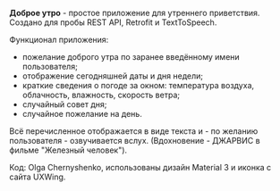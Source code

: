 **Доброе утро** - простое приложение для утреннего приветствия. Создано для пробы REST API, Retrofit и TextToSpeech.

Функционал приложения:
- пожелание доброго утра по заранее введённому имени пользователя;
- отображение сегодняшней даты и дня недели;
- краткие сведения о погоде за окном: температура воздуха, облачность, влажность, скорость ветра;
- случайный совет дня;
- случайное пожелание на день.

Всё перечисленное отображается в виде текста и - по желанию пользователя - озвучивается вслух. (Вдохновение - ДЖАРВИС в фильме "Железный человек").

Код: Olga Chernyshenko, использованы дизайн Material 3 и иконка с сайта UXWing.
